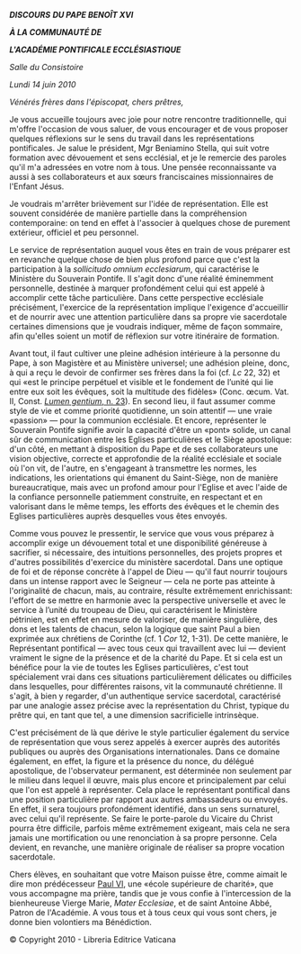 ***DISCOURS*** ***DU PAPE BENOÎT XVI***

***À LA COMMUNAUTÉ DE***

***L'ACADÉMIE PONTIFICALE ECCLÉSIASTIQUE***

*Salle du Consistoire*

*Lundi 14 juin 2010*

*Vénérés frères dans l'épiscopat, chers prêtres,*

Je vous accueille toujours avec joie pour notre rencontre traditionnelle, qui m'offre l'occasion de vous saluer, de vous encourager et de vous proposer quelques réflexions sur le sens du travail dans les représentations pontificales. Je salue le président, Mgr Beniamino Stella, qui suit votre formation avec dévouement et sens ecclésial, et je le remercie des paroles qu'il m'a adressées en votre nom à tous. Une pensée reconnaissante va aussi à ses collaborateurs et aux sœurs franciscaines missionnaires de l'Enfant Jésus.

Je voudrais m'arrêter brièvement sur l'idée de représentation. Elle est souvent considérée de manière partielle dans la compréhension contemporaine: on tend en effet à l'associer à quelques chose de purement extérieur, officiel et peu personnel.

Le service de représentation auquel vous êtes en train de vous préparer est en revanche quelque chose de bien plus profond parce que c'est la participation à la *sollicitudo omnium ecclesiarum*, qui caractérise le Ministère du Souverain Pontife. Il s'agit donc d'une réalité éminemment personnelle, destinée à marquer profondément celui qui est appelé à accomplir cette tâche particulière. Dans cette perspective ecclésiale précisément, l'exercice de la représentation implique l'exigence d'accueillir et de nourrir avec une attention particulière dans sa propre vie sacerdotale certaines dimensions que je voudrais indiquer, même de façon sommaire, afin qu'elles soient un motif de réflexion sur votre itinéraire de formation.

Avant tout, il faut cultiver une pleine adhésion intérieure à la personne du Pape, à son Magistère et au Ministère universel; une adhésion pleine, donc, à qui a reçu le devoir de confirmer ses frères dans la foi (cf. *Lc* 22, 32) et qui «est le principe perpétuel et visible et le fondement de l’unité qui lie entre eux soit les évêques, soit la multitude des fidèles» (Conc. œcum. Vat. II, Const. [*Lumen gentium*, n. 23](http://www.vatican.va/archive/hist_councils/ii_vatican_council/documents/vat-ii_const_19641121_lumen-gentium_fr.html#22.)). En second lieu, il faut assumer comme style de vie et comme priorité quotidienne, un soin attentif — une vraie «passion» — pour la communion ecclésiale. Et encore, représenter le Souverain Pontife signifie avoir la capacité d'être un «pont» solide, un canal sûr de communication entre les Eglises particulières et le Siège apostolique: d'un côté, en mettant à disposition du Pape et de ses collaborateurs une vision objective, correcte et approfondie de la réalité ecclésiale et sociale où l'on vit, de l'autre, en s'engageant à transmettre les normes, les indications, les orientations qui émanent du Saint-Siège, non de manière bureaucratique, mais avec un profond amour pour l'Eglise et avec l'aide de la confiance personnelle patiemment construite, en respectant et en valorisant dans le même temps, les efforts des évêques et le chemin des Eglises particulières auprès desquelles vous êtes envoyés.

Comme vous pouvez le pressentir, le service que vous vous préparez à accomplir exige un dévouement total et une disponibilité généreuse à sacrifier, si nécessaire, des intuitions personnelles, des projets propres et d'autres possibilités d'exercice du ministère sacerdotal. Dans une optique de foi et de réponse concrète à l'appel de Dieu — qu'il faut nourrir toujours dans un intense rapport avec le Seigneur — cela ne porte pas atteinte à l'originalité de chacun, mais, au contraire, résulte extrêmement enrichissant: l'effort de se mettre en harmonie avec la perspective universelle et avec le service à l’unité du troupeau de Dieu, qui caractérisent le Ministère pétrinien, est en effet en mesure de valoriser, de manière singulière, des dons et les talents de chacun, selon la logique que saint Paul a bien exprimée aux chrétiens de Corinthe (cf. 1 *Cor* 12, 1-31). De cette manière, le Représentant pontifical — avec tous ceux qui travaillent avec lui — devient vraiment le signe de la présence et de la charité du Pape. Et si cela est un bénéfice pour la vie de toutes les Eglises particulières, c'est tout spécialement vrai dans ces situations particulièrement délicates ou difficiles dans lesquelles, pour différentes raisons, vit la communauté chrétienne. Il s'agit, à bien y regarder, d'un authentique service sacerdotal, caractérisé par une analogie assez précise avec la représentation du Christ, typique du prêtre qui, en tant que tel, a une dimension sacrificielle intrinsèque.

C'est précisément de là que dérive le style particulier également du service de représentation que vous serez appelés à exercer auprès des autorités publiques ou auprès des Organisations internationales. Dans ce domaine également, en effet, la figure et la présence du nonce, du délégué apostolique, de l'observateur permanent, est déterminée non seulement par le milieu dans lequel il œuvre, mais plus encore et principalement par celui que l'on est appelé à représenter. Cela place le représentant pontifical dans une position particulière par rapport aux autres ambassadeurs ou envoyés. En effet, il sera toujours profondément identifié, dans un sens surnaturel, avec celui qu'il représente. Se faire le porte-parole du Vicaire du Christ pourra être difficile, parfois même extrêmement exigeant, mais cela ne sera jamais une mortification ou une renonciation à sa propre personne. Cela devient, en revanche, une manière originale de réaliser sa propre vocation sacerdotale.

Chers élèves, en souhaitant que votre Maison puisse être, comme aimait le dire mon prédécesseur [Paul VI](/content/paul-vi/fr.html), une «école supérieure de charité», que vous accompagne ma prière, tandis que je vous confie à l'intercession de la bienheureuse Vierge Marie, *Mater Ecclesiae*, et de saint Antoine Abbé, Patron de l'Académie. A vous tous et à tous ceux qui vous sont chers, je donne bien volontiers ma Bénédiction.

© Copyright 2010 - Libreria Editrice Vaticana